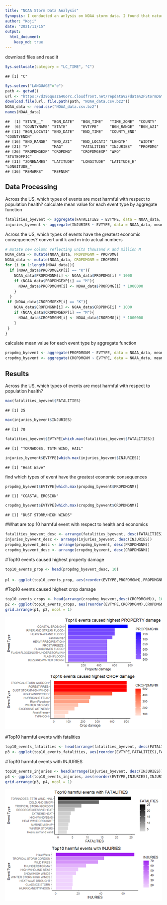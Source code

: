 ```yaml
---
title: "NOAA Storm Data Analysis"
Synopsis: I conducted an anlysis on NOAA storm data. I found that natural events related to land likely cause property damage. Storm and extream temparature are related to crop damage. They are also related to fatalities as well. High temparature such as Heat wave migh also cause injuries in addition to those events.
author: "Koji"
date: "2021/11/15"
output: 
  html_document: 
    keep_md: true
---
```




download files and read it

```r
Sys.setlocale(category = "LC_TIME", "C")
```

```
## [1] "C"
```

```r
Sys.setenv("LANGUAGE"="e")
path <- getwd()
url <- "https://d396qusza40orc.cloudfront.net/repdata%2Fdata%2FStormData.csv.bz2"
download.file(url, file.path(path, "NOAA_data.csv.bz2"))
NOAA_data <- read.csv("NOAA_data.csv.bz2")
names(NOAA_data)
```

```
##  [1] "STATE__"    "BGN_DATE"   "BGN_TIME"   "TIME_ZONE"  "COUNTY"    
##  [6] "COUNTYNAME" "STATE"      "EVTYPE"     "BGN_RANGE"  "BGN_AZI"   
## [11] "BGN_LOCATI" "END_DATE"   "END_TIME"   "COUNTY_END" "COUNTYENDN"
## [16] "END_RANGE"  "END_AZI"    "END_LOCATI" "LENGTH"     "WIDTH"     
## [21] "F"          "MAG"        "FATALITIES" "INJURIES"   "PROPDMG"   
## [26] "PROPDMGEXP" "CROPDMG"    "CROPDMGEXP" "WFO"        "STATEOFFIC"
## [31] "ZONENAMES"  "LATITUDE"   "LONGITUDE"  "LATITUDE_E" "LONGITUDE_"
## [36] "REMARKS"    "REFNUM"
```
## Data Processing
Across the US, which types of events are most harmful with respect to population health?
calculate mean value for each event type by aggregate function

```r
fatalities_byevent <- aggregate(FATALITIES ~ EVTYPE, data = NOAA_data, mean, na.rm = TRUE)
injuries_byevent <- aggregate(INJURIES ~ EVTYPE, data = NOAA_data, mean, na.rm = TRUE)
```

Across the US, which types of events have the greatest economic consequences?
convert unit k and m into actual numbers

```r
# mutate new column reflecting units thousand K and million M
NOAA_data <- mutate(NOAA_data, PROPDMGNM = PROPDMG)
NOAA_data <- mutate(NOAA_data, CROPDMGNM = CROPDMG)
for (i in 1:length(NOAA_data)){
  if (NOAA_data$PROPDMGEXP[i] == "K"){
    NOAA_data$PROPDMGNM[i] <- NOAA_data$PROPDMG[i] * 1000
    if (NOAA_data$PROPDMGEXP[i] == "M"){
      NOAA_data$PROPDMGNM[i] <- NOAA_data$PROPDMG[i] * 1000000
    }
  }
 if (NOAA_data$CROPDMGEXP[i] == "K"){
    NOAA_data$CROPDMGNM[i] <- NOAA_data$CROPDMG[i] * 1000
    if (NOAA_data$CROPDMGEXP[i] == "M"){
      NOAA_data$CROPDMGNM[i] <- NOAA_data$CROPDMG[i] * 1000000
    }
 }
}
```

calculate mean value for each event type by aggregate function

```r
propdmg_byevent <- aggregate(PROPDMGNM ~ EVTYPE, data = NOAA_data, mean, na.rm = TRUE)
cropdmg_byevent <- aggregate(CROPDMGNM ~ EVTYPE, data = NOAA_data, mean, na.rm = TRUE)
```


## Results
Across the US, which types of events are most harmful with respect to population health?

```r
max(fatalities_byevent$FATALITIES)
```

```
## [1] 25
```

```r
max(injuries_byevent$INJURIES)
```

```
## [1] 70
```

```r
fatalities_byevent$EVTYPE[which.max(fatalities_byevent$FATALITIES)]
```

```
## [1] "TORNADOES, TSTM WIND, HAIL"
```

```r
injuries_byevent$EVTYPE[which.max(injuries_byevent$INJURIES)]
```

```
## [1] "Heat Wave"
```

find which types of event have the greatest economic consequences

```r
propdmg_byevent$EVTYPE[which.max(propdmg_byevent$PROPDMGNM)]
```

```
## [1] "COASTAL EROSION"
```

```r
cropdmg_byevent$EVTYPE[which.max(cropdmg_byevent$CROPDMGNM)]
```

```
## [1] "DUST STORM/HIGH WINDS"
```

#What are top 10 harmful event with respect to health and economics

```r
fatalities_byevent_desc <- arrange(fatalities_byevent, desc(FATALITIES))
injuries_byevent_desc <- arrange(injuries_byevent, desc(INJURIES))
propdmg_byevent_desc <- arrange(propdmg_byevent, desc(PROPDMGNM))
cropdmg_byevent_desc <- arrange(cropdmg_byevent, desc(CROPDMGNM))
```

#Top10 events caused highest property damage

```r
top10_events_prop <- head(propdmg_byevent_desc, 10)

p1 <- ggplot(top10_events_prop, aes(reorder(EVTYPE,PROPDMGNM),PROPDMGNM))+ geom_col(aes(fill = PROPDMGNM)) + scale_fill_gradient2(low = "white", high = "blue") + coord_flip() + theme_classic() + labs(y = "Property damage", x = "Event Type") + ggtitle("Top10 events caused highest PROPERTY damage")
```

#Top10 events caused highest crop damage


```r
top10_events_crops <- head(arrange(cropdmg_byevent,desc(CROPDMGNM)), 10)
p2 <- ggplot(top10_events_crops, aes(reorder(EVTYPE,CROPDMGNM),CROPDMGNM))+ geom_col(aes(fill = CROPDMGNM)) + scale_fill_gradient2(low = "white", high = "red") + coord_flip() + theme_classic() + labs(y = "Crop damage", x = "Event Type") + ggtitle("Top10 events caused highest CROP damage")
grid.arrange(p1, p2, ncol = 1)
```

![](Reporoducible-research-week4_files/figure-html/unnamed-chunk-9-1.png)<!-- -->

#Top10 harmful events with fatalities


```r
top10_events_fatalities <- head(arrange(fatalities_byevent, desc(FATALITIES)), 10)
p3 <- ggplot(top10_events_fatalities, aes(reorder(EVTYPE,FATALITIES),FATALITIES))+ geom_col(aes(fill = FATALITIES)) + scale_fill_gradient2(low = "white", high = "black") + coord_flip() + theme_classic() + labs(y = "FATALITIES", x = "Event Type") + ggtitle("Top10 harmful events with FATALITIES")
```
#Top10 harmful events with INJURIES


```r
top10_events_injuries <- head(arrange(injuries_byevent, desc(INJURIES)), 10)
p4 <- ggplot(top10_events_injuries, aes(reorder(EVTYPE,INJURIES),INJURIES))+ geom_col(aes(fill = INJURIES)) + scale_fill_gradient2(low = "white", high = "purple") + coord_flip() + theme_classic() + labs(y = "INJURIES", x = "Event Type") + ggtitle("Top10 harmful events with INJURIES")
grid.arrange(p3, p4, ncol = 1)
```

![](Reporoducible-research-week4_files/figure-html/unnamed-chunk-11-1.png)<!-- -->
